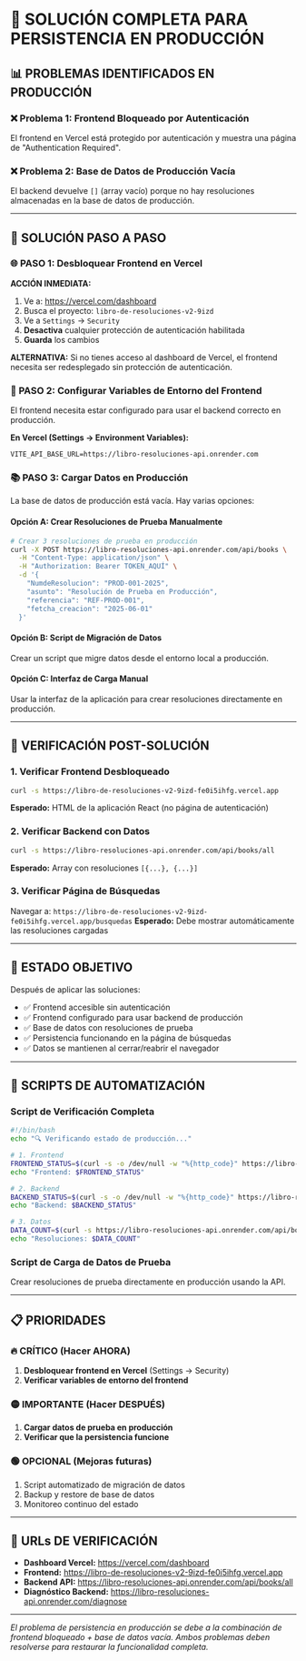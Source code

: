 # 🚨 SOLUCIÓN COMPLETA PARA PERSISTENCIA EN PRODUCCIÓN

## 📊 PROBLEMAS IDENTIFICADOS EN PRODUCCIÓN

### ❌ Problema 1: Frontend Bloqueado por Autenticación
El frontend en Vercel está protegido por autenticación y muestra una página de "Authentication Required".

### ❌ Problema 2: Base de Datos de Producción Vacía
El backend devuelve `[]` (array vacío) porque no hay resoluciones almacenadas en la base de datos de producción.

---

## 🔧 SOLUCIÓN PASO A PASO

### 🌐 PASO 1: Desbloquear Frontend en Vercel

**ACCIÓN INMEDIATA:**
1. Ve a: https://vercel.com/dashboard
2. Busca el proyecto: `libro-de-resoluciones-v2-9izd`
3. Ve a `Settings` → `Security`
4. **Desactiva** cualquier protección de autenticación habilitada
5. **Guarda** los cambios

**ALTERNATIVA:** Si no tienes acceso al dashboard de Vercel, el frontend necesita ser redesplegado sin protección de autenticación.

### 💾 PASO 2: Configurar Variables de Entorno del Frontend

El frontend necesita estar configurado para usar el backend correcto en producción.

**En Vercel (Settings → Environment Variables):**
```
VITE_API_BASE_URL=https://libro-resoluciones-api.onrender.com
```

### 📚 PASO 3: Cargar Datos en Producción

La base de datos de producción está vacía. Hay varias opciones:

#### Opción A: Crear Resoluciones de Prueba Manualmente
```bash
# Crear 3 resoluciones de prueba en producción
curl -X POST https://libro-resoluciones-api.onrender.com/api/books \
  -H "Content-Type: application/json" \
  -H "Authorization: Bearer TOKEN_AQUÍ" \
  -d '{
    "NumdeResolucion": "PROD-001-2025",
    "asunto": "Resolución de Prueba en Producción",
    "referencia": "REF-PROD-001",
    "fetcha_creacion": "2025-06-01"
  }'
```

#### Opción B: Script de Migración de Datos
Crear un script que migre datos desde el entorno local a producción.

#### Opción C: Interfaz de Carga Manual
Usar la interfaz de la aplicación para crear resoluciones directamente en producción.

---

## 🧪 VERIFICACIÓN POST-SOLUCIÓN

### 1. Verificar Frontend Desbloqueado
```bash
curl -s https://libro-de-resoluciones-v2-9izd-fe0i5ihfg.vercel.app
```
**Esperado:** HTML de la aplicación React (no página de autenticación)

### 2. Verificar Backend con Datos
```bash
curl -s https://libro-resoluciones-api.onrender.com/api/books/all
```
**Esperado:** Array con resoluciones `[{...}, {...}]`

### 3. Verificar Página de Búsquedas
Navegar a: `https://libro-de-resoluciones-v2-9izd-fe0i5ihfg.vercel.app/busquedas`
**Esperado:** Debe mostrar automáticamente las resoluciones cargadas

---

## 🎯 ESTADO OBJETIVO

Después de aplicar las soluciones:

- ✅ Frontend accesible sin autenticación
- ✅ Frontend configurado para usar backend de producción
- ✅ Base de datos con resoluciones de prueba
- ✅ Persistencia funcionando en la página de búsquedas
- ✅ Datos se mantienen al cerrar/reabrir el navegador

---

## 🚀 SCRIPTS DE AUTOMATIZACIÓN

### Script de Verificación Completa
```bash
#!/bin/bash
echo "🔍 Verificando estado de producción..."

# 1. Frontend
FRONTEND_STATUS=$(curl -s -o /dev/null -w "%{http_code}" https://libro-de-resoluciones-v2-9izd-fe0i5ihfg.vercel.app)
echo "Frontend: $FRONTEND_STATUS"

# 2. Backend
BACKEND_STATUS=$(curl -s -o /dev/null -w "%{http_code}" https://libro-resoluciones-api.onrender.com/api/books/all)
echo "Backend: $BACKEND_STATUS"

# 3. Datos
DATA_COUNT=$(curl -s https://libro-resoluciones-api.onrender.com/api/books/all | grep -o '"NumdeResolucion"' | wc -l)
echo "Resoluciones: $DATA_COUNT"
```

### Script de Carga de Datos de Prueba
Crear resoluciones de prueba directamente en producción usando la API.

---

## 📋 PRIORIDADES

### 🔥 CRÍTICO (Hacer AHORA)
1. **Desbloquear frontend en Vercel** (Settings → Security)
2. **Verificar variables de entorno del frontend**

### 🟡 IMPORTANTE (Hacer DESPUÉS)
1. **Cargar datos de prueba en producción**
2. **Verificar que la persistencia funcione**

### 🟢 OPCIONAL (Mejoras futuras)
1. Script automatizado de migración de datos
2. Backup y restore de base de datos
3. Monitoreo continuo del estado

---

## 🔗 URLs DE VERIFICACIÓN

- **Dashboard Vercel:** https://vercel.com/dashboard
- **Frontend:** https://libro-de-resoluciones-v2-9izd-fe0i5ihfg.vercel.app
- **Backend API:** https://libro-resoluciones-api.onrender.com/api/books/all
- **Diagnóstico Backend:** https://libro-resoluciones-api.onrender.com/diagnose

---

*El problema de persistencia en producción se debe a la combinación de frontend bloqueado + base de datos vacía. Ambos problemas deben resolverse para restaurar la funcionalidad completa.*
